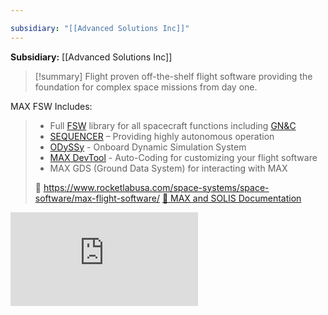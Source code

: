 ```yaml
---

subsidiary: "[[Advanced Solutions Inc]]"
---
```


**Subsidiary:** [[Advanced Solutions Inc]]

>[!summary]
>Flight proven off-the-shelf flight software providing the foundation for complex space missions from day one.
>
MAX FSW Includes:
>- Full [FSW](https://www.nasa.gov/wp-content/uploads/2015/04/flight_software.pdf) library for all spacecraft functions including [GN&C](https://en.wikipedia.org/wiki/Guidance,_navigation,_and_control)
>- [SEQUENCER](https://www.youtube.com/watch?v=QdgcHttgbSY) – Providing highly autonomous operation
>- [ODySSy](https://www.youtube.com/watch?v=KpcWV5Au-sc&t=1s) - Onboard Dynamic Simulation System
>- [MAX DevTool](https://www.youtube.com/watch?v=JFpChd3BHV8) - Auto-Coding for customizing your flight software
>- MAX GDS (Ground Data System) for interacting with MAX
>
>🔗 https://www.rocketlabusa.com/space-systems/space-software/max-flight-software/
[📄 MAX and SOLIS Documentation](https://max.rocketlabusa.com/docs#Welcome.md)

<div class="responsive-video">
<iframe src="https://www.youtube.com/embed/7oozDn1OVa4" title="Introduction to MAX | ASI by Rocket Lab" frameborder="0" allow="accelerometer; autoplay; clipboard-write; encrypted-media; gyroscope; picture-in-picture; web-share" referrerpolicy="strict-origin-when-cross-origin" allowfullscreen></iframe>
</div>